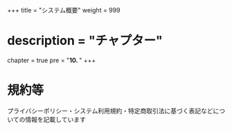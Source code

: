 +++
title = "システム概要"
weight = 999
# description = "チャプター"
chapter = true
pre = "<b>10. </b>"
+++


# 規約等

プライバシーポリシー・システム利用規約・特定商取引法に基づく表記などについての情報を記載しています

